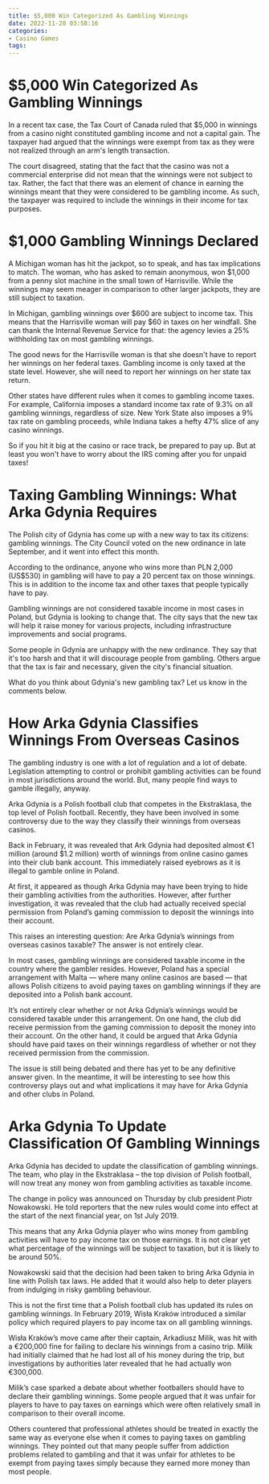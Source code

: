 ```yaml
---
title: $5,000 Win Categorized As Gambling Winnings
date: 2022-11-20 03:58:16
categories:
- Casino Games
tags:
---
```



#  $5,000 Win Categorized As Gambling Winnings

In a recent tax case, the Tax Court of Canada ruled that $5,000 in winnings from a casino night constituted gambling income and not a capital gain. The taxpayer had argued that the winnings were exempt from tax as they were not realized through an arm's length transaction.

The court disagreed, stating that the fact that the casino was not a commercial enterprise did not mean that the winnings were not subject to tax. Rather, the fact that there was an element of chance in earning the winnings meant that they were considered to be gambling income. As such, the taxpayer was required to include the winnings in their income for tax purposes.

#  $1,000 Gambling Winnings Declared

A Michigan woman has hit the jackpot, so to speak, and has tax implications to match. The woman, who has asked to remain anonymous, won $1,000 from a penny slot machine in the small town of Harrisville. While the winnings may seem meager in comparison to other larger jackpots, they are still subject to taxation.

In Michigan, gambling winnings over $600 are subject to income tax. This means that the Harrisville woman will pay $60 in taxes on her windfall. She can thank the Internal Revenue Service for that: the agency levies a 25% withholding tax on most gambling winnings.

The good news for the Harrisville woman is that she doesn't have to report her winnings on her federal taxes. Gambling income is only taxed at the state level. However, she will need to report her winnings on her state tax return.

Other states have different rules when it comes to gambling income taxes. For example, California imposes a standard income tax rate of 9.3% on all gambling winnings, regardless of size. New York State also imposes a 9% tax rate on gambling proceeds, while Indiana takes a hefty 47% slice of any casino winnings.

So if you hit it big at the casino or race track, be prepared to pay up. But at least you won't have to worry about the IRS coming after you for unpaid taxes!

#  Taxing Gambling Winnings: What Arka Gdynia Requires

The Polish city of Gdynia has come up with a new way to tax its citizens: gambling winnings. The City Council voted on the new ordinance in late September, and it went into effect this month.

According to the ordinance, anyone who wins more than PLN 2,000 (US$530) in gambling will have to pay a 20 percent tax on those winnings. This is in addition to the income tax and other taxes that people typically have to pay.

Gambling winnings are not considered taxable income in most cases in Poland, but Gdynia is looking to change that. The city says that the new tax will help it raise money for various projects, including infrastructure improvements and social programs.

Some people in Gdynia are unhappy with the new ordinance. They say that it's too harsh and that it will discourage people from gambling. Others argue that the tax is fair and necessary, given the city's financial situation.

What do you think about Gdynia's new gambling tax? Let us know in the comments below.

#  How Arka Gdynia Classifies Winnings From Overseas Casinos 

The gambling industry is one with a lot of regulation and a lot of debate. Legislation attempting to control or prohibit gambling activities can be found in most jurisdictions around the world. But, many people find ways to gamble illegally, anyway. 

 Arka Gdynia is a Polish football club that competes in the Ekstraklasa, the top level of Polish football. Recently, they have been involved in some controversy due to the way they classify their winnings from overseas casinos. 

Back in February, it was revealed that Ark Gdynia had deposited almost €1 million (around $1.2 million) worth of winnings from online casino games into their club bank account. This immediately raised eyebrows as it is illegal to gamble online in Poland. 

At first, it appeared as though Arka Gdynia may have been trying to hide their gambling activities from the authorities. However, after further investigation, it was revealed that the club had actually received special permission from Poland’s gaming commission to deposit the winnings into their account. 

This raises an interesting question: Are Arka Gdynia’s winnings from overseas casinos taxable? The answer is not entirely clear. 

In most cases, gambling winnings are considered taxable income in the country where the gambler resides. However, Poland has a special arrangement with Malta — where many online casinos are based — that allows Polish citizens to avoid paying taxes on gambling winnings if they are deposited into a Polish bank account. 

It’s not entirely clear whether or not Arka Gdynia’s winnings would be considered taxable under this arrangement. On one hand, the club did receive permission from the gaming commission to deposit the money into their account. On the other hand, it could be argued that Arka Gdynia should have paid taxes on their winnings regardless of whether or not they received permission from the commission. 

The issue is still being debated and there has yet to be any definitive answer given. In the meantime, it will be interesting to see how this controversy plays out and what implications it may have for Arka Gdynia and other clubs in Poland.

#  Arka Gdynia To Update Classification Of Gambling Winnings

Arka Gdynia has decided to update the classification of gambling winnings. The team, who play in the Ekstraklasa – the top division of Polish football, will now treat any money won from gambling activities as taxable income.

The change in policy was announced on Thursday by club president Piotr Nowakowski. He told reporters that the new rules would come into effect at the start of the next financial year, on 1st July 2019.

This means that any Arka Gdynia player who wins money from gambling activities will have to pay income tax on those earnings. It is not clear yet what percentage of the winnings will be subject to taxation, but it is likely to be around 50%.

Nowakowski said that the decision had been taken to bring Arka Gdynia in line with Polish tax laws. He added that it would also help to deter players from indulging in risky gambling behaviour.

This is not the first time that a Polish football club has updated its rules on gambling winnings. In February 2019, Wisła Kraków introduced a similar policy which required players to pay income tax on all gambling winnings.

Wisła Kraków’s move came after their captain, Arkadiusz Milik, was hit with a €200,000 fine for failing to declare his winnings from a casino trip. Milik had initially claimed that he had lost all of his money during the trip, but investigations by authorities later revealed that he had actually won €300,000.

Milik’s case sparked a debate about whether footballers should have to declare their gambling winnings. Some people argued that it was unfair for players to have to pay taxes on earnings which were often relatively small in comparison to their overall income.

Others countered that professional athletes should be treated in exactly the same way as everyone else when it comes to paying taxes on gambling winnings. They pointed out that many people suffer from addiction problems related to gambling and that it was unfair for athletes to be exempt from paying taxes simply because they earned more money than most people.